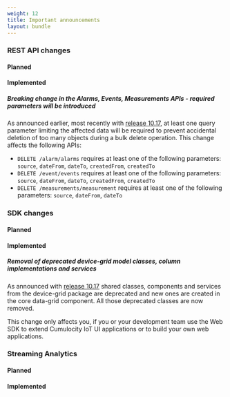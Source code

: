 ```yaml
---
weight: 12
title: Important announcements
layout: bundle
---
```


### REST API changes

#### Planned

#### Implemented

##### Breaking change in the Alarms, Events, Measurements APIs - required parameters will be introduced

As announced earlier, most recently with [release 10.17](/release-10-17-0/announcements-10-17-0), at least one query parameter limiting the affected data will be required to prevent accidental deletion of too many objects during a bulk delete operation.
This change affects the following APIs:

* `DELETE /alarm/alarms` requires at least one of the following parameters: `source`, `dateFrom`, `dateTo`, `createdFrom`, `createdTo`
* `DELETE /event/events` requires at least one of the following parameters: `source`, `dateFrom`, `dateTo`, `createdFrom`, `createdTo`
* `DELETE /measurements/measurement` requires at least one of the following parameters: `source`, `dateFrom`, `dateTo`


### SDK changes

#### Planned

#### Implemented

##### Removal of deprecated device-grid model classes, column implementations and services

As announced with [release 10.17](/release-10-17-0/announcements-10-17-0) shared classes, components and services from the device-grid package are deprecated and new ones are created in the core data-grid component. All those deprecated classes are now removed.

This change only affects you, if you or your development team use the Web SDK to extend Cumulocity IoT UI applications or to build your own web applications.

### Streaming Analytics

#### Planned

#### Implemented
